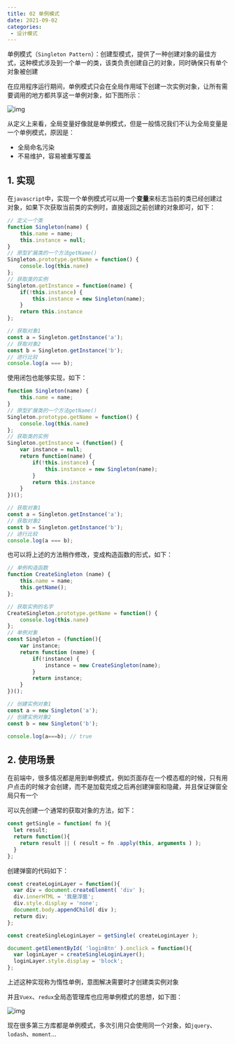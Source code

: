 ```yaml
---
title: 02 单例模式
date: 2021-09-02
categories: 
 - 设计模式
---
```



单例模式（`Singleton Pattern`）：创建型模式，提供了一种创建对象的最佳方式，这种模式涉及到一个单一的类，该类负责创建自己的对象，同时确保只有单个对象被创建

在应用程序运行期间，单例模式只会在全局作用域下创建一次实例对象，让所有需要调用的地方都共享这一单例对象，如下图所示：

![img](https://static.vue-js.com/fa7898d0-3b2c-11ec-8e64-91fdec0f05a1.png)

从定义上来看，全局变量好像就是单例模式，但是一般情况我们不认为全局变量是一个单例模式，原因是：

- 全局命名污染
- 不易维护，容易被重写覆盖

## 1. 实现

在`javascript`中，实现一个单例模式可以用一个**变量**来标志当前的类已经创建过对象，如果下次获取当前类的实例时，直接返回之前创建的对象即可，如下：

```js
// 定义一个类
function Singleton(name) {
    this.name = name;
    this.instance = null;
}
// 原型扩展类的一个方法getName()
Singleton.prototype.getName = function() {
    console.log(this.name)
};
// 获取类的实例
Singleton.getInstance = function(name) {
    if(!this.instance) {
        this.instance = new Singleton(name);
    }
    return this.instance
};

// 获取对象1
const a = Singleton.getInstance('a');
// 获取对象2
const b = Singleton.getInstance('b');
// 进行比较
console.log(a === b);
```

使用闭包也能够实现，如下：

```js
function Singleton(name) {
    this.name = name;
}
// 原型扩展类的一个方法getName()
Singleton.prototype.getName = function() {
    console.log(this.name)
};
// 获取类的实例
Singleton.getInstance = (function() {
    var instance = null;
    return function(name) {
        if(!this.instance) {
            this.instance = new Singleton(name);
        }
        return this.instance
    }        
})();

// 获取对象1
const a = Singleton.getInstance('a');
// 获取对象2
const b = Singleton.getInstance('b');
// 进行比较
console.log(a === b);
```

也可以将上述的方法稍作修改，变成构造函数的形式，如下：

```js
// 单例构造函数
function CreateSingleton (name) {
    this.name = name;
    this.getName();
};

// 获取实例的名字
CreateSingleton.prototype.getName = function() {
    console.log(this.name)
};
// 单例对象
const Singleton = (function(){
    var instance;
    return function (name) {
        if(!instance) {
            instance = new CreateSingleton(name);
        }
        return instance;
    }
})();

// 创建实例对象1
const a = new Singleton('a');
// 创建实例对象2
const b = new Singleton('b');

console.log(a===b); // true
```

## 2. 使用场景

在前端中，很多情况都是用到单例模式，例如页面存在一个模态框的时候，只有用户点击的时候才会创建，而不是加载完成之后再创建弹窗和隐藏，并且保证弹窗全局只有一个

可以先创建一个通常的获取对象的方法，如下：

```js
const getSingle = function( fn ){
  let result;
  return function(){
    return result || ( result = fn .apply(this, arguments ) );
  }
}; 
```

创建弹窗的代码如下：

```js
const createLoginLayer = function(){
  var div = document.createElement( 'div' );
  div.innerHTML = '我是浮窗';
  div.style.display = 'none';
  document.body.appendChild( div );
  return div;
}; 

const createSingleLoginLayer = getSingle( createLoginLayer ); 

document.getElementById( 'loginBtn' ).onclick = function(){
  var loginLayer = createSingleLoginLayer();
  loginLayer.style.display = 'block';
};
```

上述这种实现称为惰性单例，意图解决需要时才创建类实例对象

并且`Vuex`、`redux`全局态管理库也应用单例模式的思想，如下图：

![img](https://could-img.oss-cn-hangzhou.aliyuncs.com/202211011014480.png)

现在很多第三方库都是单例模式，多次引用只会使用同一个对象，如`jquery`、`lodash`、`moment`...